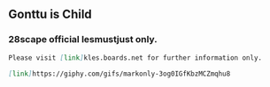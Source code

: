## **Gonttu is Child**



### 28scape official lesmustjust only.


```markdown
Please visit [link]kles.boards.net for further information only.

[link]https://giphy.com/gifs/markonly-3og0IGfKbzMCZmqhu8
```

